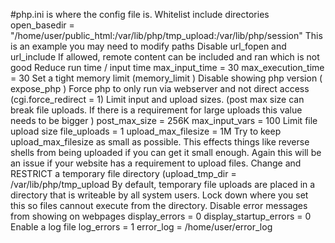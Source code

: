 #php.ini is where the config file is.
Whitelist include directories
open_basedir = "/home/user/public_html:/var/lib/php/tmp_upload:/var/lib/php/session"
This is an example you may need to modify paths
Disable url_fopen and url_include
If allowed, remote content can be included and ran which is not good
Reduce run time / input time
max_input_time = 30
max_execution_time = 30
Set a tight memory limit (memory_limit )
Disable showing php version ( expose_php )
Force php to only run via webserver and not direct access (cgi.force_redirect = 1)
Limit input and upload sizes. (post max size can break file uploads. If there is a requirement for large uploads this value needs to be bigger )
post_max_size = 256K
max_input_vars = 100
Limit file upload size
file_uploads = 1
upload_max_filesize = 1M
Try to keep upload_max_filesize as small as possible. This effects things like reverse shells from being uploaded if you can get it small enough. Again this will be an issue if your website has a requirement to upload files.
Change and RESTRICT a temporary file directory
(upload_tmp_dir = /var/lib/php/tmp_upload
By default, temporary file uploads are placed in a directory that is writeable by all system users. Lock down where you set this so files cannout execute from the directory.
Disable error messages from showing on webpages
display_errors = 0
display_startup_errors = 0
Enable a log file
log_errors = 1
error_log = /home/user/error_log
